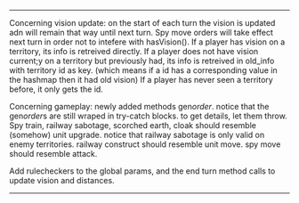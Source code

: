 **************************

Concerning vision update: on the start of each turn the vision is updated adn will remain that way until next turn.
Spy move orders will take effect next turn in order not to intefere with hasVision().
If a player has vision on a territory, its info is retreived directly. 
If a player does not have vision current;y on a territory but previously had, its info is retreived in old_info with territory id as key.
(which means if a id has a corresponding value in the hashmap then it had old vision)
If a player has never seen a territory before, it only gets the id. 

Concerning gameplay: newly added methods gen*order*. notice that the gen*order*s are still wraped in try-catch blocks. to get details, let them throw.
Spy train, railway sabotage, scorched earth, cloak should resemble (somehow) unit upgrade. notice that railway sabotage is only valid on enemy territories.
railway construct should resemble unit move. spy move should resemble attack.


Add rulecheckers to the global params, and the end turn method calls to update vision and distances.

**************************
